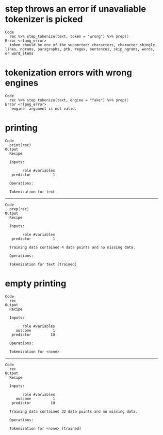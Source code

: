 # step throws an error if unavaliable tokenizer is picked

    Code
      rec %>% step_tokenize(text, token = "wrong") %>% prep()
    Error <rlang_error>
      token should be one of the supported: characters, character_shingle, lines, ngrams, paragraphs, ptb, regex, sentences, skip_ngrams, words, or word_stems

# tokenization errors with wrong engines

    Code
      rec %>% step_tokenize(text, engine = "fake") %>% prep()
    Error <rlang_error>
      `engine` argument is not valid.

# printing

    Code
      print(rec)
    Output
      Recipe
      
      Inputs:
      
            role #variables
       predictor          1
      
      Operations:
      
      Tokenization for text

---

    Code
      prep(rec)
    Output
      Recipe
      
      Inputs:
      
            role #variables
       predictor          1
      
      Training data contained 4 data points and no missing data.
      
      Operations:
      
      Tokenization for text [trained]

# empty printing

    Code
      rec
    Output
      Recipe
      
      Inputs:
      
            role #variables
         outcome          1
       predictor         10
      
      Operations:
      
      Tokenization for <none>

---

    Code
      rec
    Output
      Recipe
      
      Inputs:
      
            role #variables
         outcome          1
       predictor         10
      
      Training data contained 32 data points and no missing data.
      
      Operations:
      
      Tokenization for <none> [trained]

